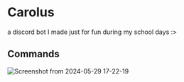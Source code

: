 # Carolus
a discord bot I made just for fun during my school days :>

## Commands 

![Screenshot from 2024-05-29 17-22-19](https://github.com/lollyxsrinand/Carolus-Discord-bot/assets/71537129/322865a5-77df-41ea-ba93-7417f2f8da1c)
